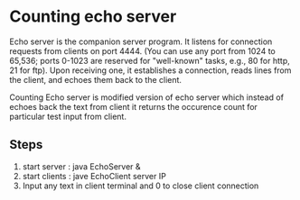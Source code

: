 # Counting echo server
Echo server is the companion server program. It listens for connection requests from clients on port 4444. (You can use any port from 1024 to 65,536; ports 0-1023 are reserved for "well-known" tasks, e.g., 80 for http, 21 for ftp). Upon receiving one, it establishes a connection, reads lines from the client, and echoes them back to the client.  

Counting Echo server is modified version of echo server which instead of echoes back the text from client it returns the occurence count for particular test input from client.

## Steps 
1. start server : java EchoServer &
2. start clients : jave EchoClient <clientname> server IP
3. Input any text in client terminal and 0 to close client connection 


